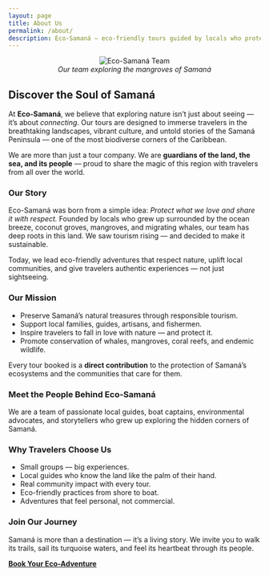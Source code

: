 ```yaml
---
layout: page
title: About Us
permalink: /about/
description: Eco-Samaná — eco-friendly tours guided by locals who protect Samaná’s nature and culture.
---
```

<p align="center">
  <img
    src="{{ '/assets/images/elvis-team.jpg' | relative_url }}"
    alt="Eco-Samaná Team"
    class="hero-image"
    loading="lazy"
  >
  <br><em>Our team exploring the mangroves of Samaná</em>
</p>

## Discover the Soul of Samaná
At **Eco-Samaná**, we believe that exploring nature isn’t just about seeing — it’s about *connecting*. Our tours are designed to immerse travelers in the breathtaking landscapes, vibrant culture, and untold stories of the Samaná Peninsula — one of the most biodiverse corners of the Caribbean.

We are more than just a tour company. We are **guardians of the land, the sea, and its people** — proud to share the magic of this region with travelers from all over the world.

### Our Story
Eco-Samaná was born from a simple idea: *Protect what we love and share it with respect.* Founded by locals who grew up surrounded by the ocean breeze, coconut groves, mangroves, and migrating whales, our team has deep roots in this land. We saw tourism rising — and decided to make it sustainable.  

Today, we lead eco-friendly adventures that respect nature, uplift local communities, and give travelers authentic experiences — not just sightseeing.

### Our Mission
- Preserve Samaná’s natural treasures through responsible tourism.  
- Support local families, guides, artisans, and fishermen.  
- Inspire travelers to fall in love with nature — and protect it.  
- Promote conservation of whales, mangroves, coral reefs, and endemic wildlife.

Every tour booked is a **direct contribution** to the protection of Samaná’s ecosystems and the communities that care for them.

### Meet the People Behind Eco-Samaná
We are a team of passionate local guides, boat captains, environmental advocates, and storytellers who grew up exploring the hidden corners of Samaná.  

### Why Travelers Choose Us
- Small groups — big experiences.  
- Local guides who know the land like the palm of their hand.  
- Real community impact with every tour.  
- Eco-friendly practices from shore to boat.  
- Adventures that feel personal, not commercial.

### Join Our Journey
Samaná is more than a destination — it’s a living story. We invite you to walk its trails, sail its turquoise waters, and feel its heartbeat through its people.

[**Book Your Eco-Adventure**](/tours/)
